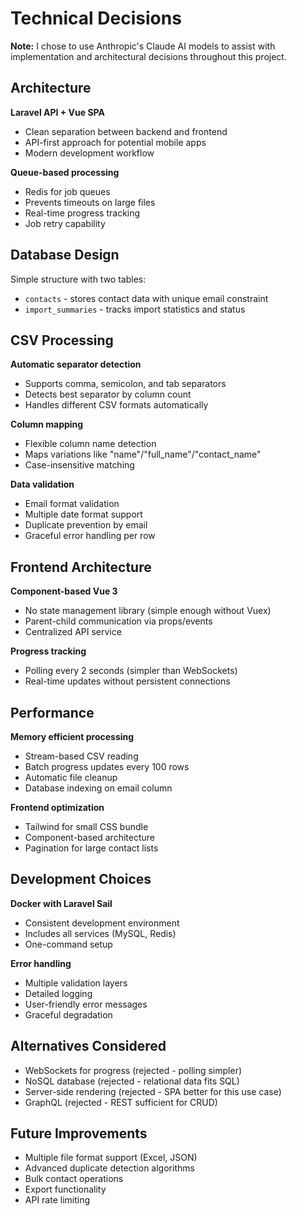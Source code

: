 # Technical Decisions

**Note:** I chose to use Anthropic's Claude AI models to assist with implementation and architectural decisions throughout this project.

## Architecture

**Laravel API + Vue SPA**
- Clean separation between backend and frontend
- API-first approach for potential mobile apps
- Modern development workflow

**Queue-based processing**
- Redis for job queues
- Prevents timeouts on large files
- Real-time progress tracking
- Job retry capability

## Database Design

Simple structure with two tables:
- `contacts` - stores contact data with unique email constraint
- `import_summaries` - tracks import statistics and status

## CSV Processing

**Automatic separator detection**
- Supports comma, semicolon, and tab separators
- Detects best separator by column count
- Handles different CSV formats automatically

**Column mapping**
- Flexible column name detection
- Maps variations like "name"/"full_name"/"contact_name"
- Case-insensitive matching

**Data validation**
- Email format validation
- Multiple date format support
- Duplicate prevention by email
- Graceful error handling per row

## Frontend Architecture

**Component-based Vue 3**
- No state management library (simple enough without Vuex)
- Parent-child communication via props/events
- Centralized API service

**Progress tracking**
- Polling every 2 seconds (simpler than WebSockets)
- Real-time updates without persistent connections

## Performance

**Memory efficient processing**
- Stream-based CSV reading
- Batch progress updates every 100 rows
- Automatic file cleanup
- Database indexing on email column

**Frontend optimization**
- Tailwind for small CSS bundle
- Component-based architecture
- Pagination for large contact lists

## Development Choices

**Docker with Laravel Sail**
- Consistent development environment
- Includes all services (MySQL, Redis)
- One-command setup

**Error handling**
- Multiple validation layers
- Detailed logging
- User-friendly error messages
- Graceful degradation

## Alternatives Considered

- WebSockets for progress (rejected - polling simpler)
- NoSQL database (rejected - relational data fits SQL)
- Server-side rendering (rejected - SPA better for this use case)
- GraphQL (rejected - REST sufficient for CRUD)

## Future Improvements

- Multiple file format support (Excel, JSON)
- Advanced duplicate detection algorithms
- Bulk contact operations
- Export functionality
- API rate limiting